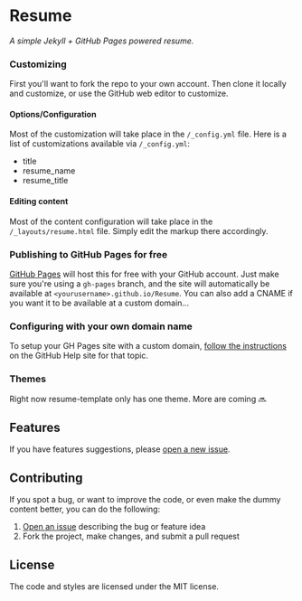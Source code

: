 # Resume

*A simple Jekyll + GitHub Pages powered resume.*

### Customizing

First you'll want to fork the repo to your own account. Then clone it locally and customize, or use the GitHub web editor to customize.

#### Options/Configuration

Most of the customization will take place in the `/_config.yml` file. Here is a list of customizations available via `/_config.yml`:
- title
- resume_name
- resume_title

#### Editing content

Most of the content configuration will take place in the `/_layouts/resume.html` file. Simply edit the markup there accordingly.

### Publishing to GitHub Pages for free

[GitHub Pages](https://pages.github.com/) will host this for free with your GitHub account. Just make sure you're using a `gh-pages` branch, and the site will automatically be available at `<yourusername>.github.io/Resume`. You can also add a CNAME if you want it to be available at a custom domain...

### Configuring with your own domain name

To setup your GH Pages site with a custom domain, [follow the instructions](https://help.github.com/articles/setting-up-a-custom-domain-with-github-pages/) on the GitHub Help site for that topic.

### Themes

Right now resume-template only has one theme. More are coming :soon:

## Features

If you have features suggestions, please [open a new issue](https://github.com/YoniShpund/Resume/issues/new).

## Contributing

If you spot a bug, or want to improve the code, or even make the dummy content better, you can do the following:

1. [Open an issue](https://github.com/YoniShpund/Resume/issues/new) describing the bug or feature idea
2. Fork the project, make changes, and submit a pull request

## License

The code and styles are licensed under the MIT license.
